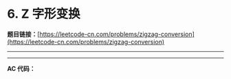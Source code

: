 # 6. Z 字形变换

**题目链接：**[https://leetcode-cn.com/problems/zigzag-conversion](https://leetcode-cn.com/problems/zigzag-conversion)

---

<Cards card="leetcode_6_zigzag-conversion"></Cards>

---

**AC 代码：**

```java

```